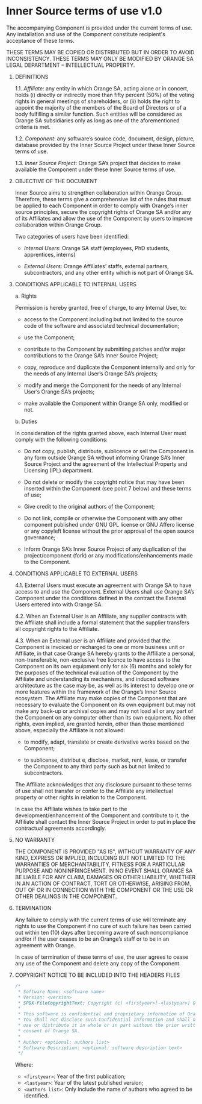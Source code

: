 # Inner Source terms of use v1.0

The accompanying Component is provided under the current terms of use. Any
installation and use of the Component constitute recipient's acceptance of
these terms.

THESE TERMS MAY BE COPIED OR DISTRIBUTED BUT IN ORDER TO AVOID INCONSISTENCY.
THESE TERMS MAY ONLY BE MODIFIED BY ORANGE SA LEGAL DEPARTMENT – INTELLECTUAL
PROPERTY.

1. DEFINITIONS

    1.1. *Affiliate*: any entity in which Orange SA, acting alone or in
         concert, holds (i) directly or indirectly more than fifty percent
         (50%) of the voting rights in general meetings of shareholders, or
         (ii) holds the right to appoint the majority of the members of the
         Board of Directors or of a body fulfilling a similar function. Such
         entities will be considered as Orange SA subsidiaries only as long as
         one of the aforementioned criteria is met.

    1.2. *Component*: any software’s source code, document, design, picture,
         database provided by the Inner Source Project under these Inner
         Source terms of use.

    1.3. *Inner Source Project*: Orange SA’s project that decides to make
         available the Component under these Inner Source terms of use.

2. OBJECTIVE OF THE DOCUMENT

    Inner Source aims to strengthen collaboration within Orange Group.
    Therefore, these terms give a comprehensive list of the rules that must be
    applied to each Component in order to comply with Orange’s inner source
    principles, secure the copyright rights of Orange SA and/or any of its
    Affiliates and allow the use of the Component by users to improve
    collaboration within Orange Group.  

    Two categories of users have been identified:

    - *Internal Users*: Orange SA staff (employees, PhD students, apprentices,
      interns)

    - *External Users*: Orange Affiliates’ staffs, external partners,
      subcontractors, and any other entity which is not part of Orange SA.

3. CONDITIONS APPLICABLE TO INTERNAL USERS

    a. Rights

    Permission is hereby granted, free of charge, to any Internal User, to:

    - access to the Component including but not limited to the source code of
      the software and associated technical documentation;

    - use the Component;

    - contribute to the Component by submitting patches and/or major
      contributions to the Orange SA’s Inner Source Project;

    - copy, reproduce and duplicate the Component internally and only for the
      needs of any Internal User’s Orange SA’s projects;

    - modify and merge the Component for the needs of any Internal User’s
      Orange SA’s projects;

    - make available the Component within Orange SA only, modified or not.

    b. Duties

    In consideration of the rights granted above, each Internal User must
    comply with the following conditions:

    - Do not copy, publish, distribute, sublicence or sell the Component in
      any form outside Orange SA without informing Orange SA’s Inner Source
      Project and the agreement of the Intellectual Property and Licensing
      (IPL) department.

    - Do not delete or modify the copyright notice that may have been inserted
      within the Component (see point 7 below) and these terms of use;

    - Give credit to the original authors of the Component;

    - Do not link, compile or otherwise the Component with any other component
      published under GNU GPL license or GNU Affero license or any copyleft
      license without the prior approval of the open source governance;

    - Inform Orange SA’s Inner Source Project of any duplication of the
      project/component (fork) or any modifications/enhancements made to the
      Component.

4. CONDITIONS APPLICABLE TO EXTERNAL USERS

    4.1. External Users must execute an agreement with Orange SA to have
         access to and use the Component. External Users shall use Orange SA’s
         Component under the conditions defined in the contract the External
         Users entered into with Orange SA.

    4.2. When an External User is an Affiliate, any supplier contracts with
         the Affiliate shall include a formal statement that the supplier
         transfers all copyright rights to the Affiliate.

    4.3. When an External user is an Affiliate and provided that the Component
         is invoiced or recharged to one or more business unit or Affiliate,
         in that case Orange SA hereby grants to the Affiliate a personal,
         non-transferable, non-exclusive free licence to have access to the
         Component on its own equipment only for six (6) months and solely for
         the purposes of the technical evaluation of the Component by the
         Affiliate and understanding its mechanisms, and induced software
         architecture as the case may be, as well as its interest to develop
         one or more features within the framework of the Orange’s Inner
         Source ecosystem. The Affiliate may make copies of the Component that
         are necessary to evaluate the Component on its own equipment but may
         not make any back-up or archival copies and may not load all or any
         part of the Component on any computer other than its own equipment.
         No other rights, even implied, are granted herein, other than those
         mentioned above, especially the Affiliate is not allowed:

      - to modify, adapt, translate or create derivative works based on the
        Component;

      - to sublicense, distribut e, disclose, market, rent, lease, or transfer
        the Component to any third party such as but not limited to
        subcontractors.

    The Affiliate acknowledges that any disclosure pursuant to these terms of
    use shall not transfer or confer to the Affiliate any intellectual
    property or other rights in relation to the Component.

    In case the Affiliate wishes to take part to the development/enhancement
    of the Component and contribute to it, the Affiliate shall contact the
    Inner Source Project in order to put in place the contractual agreements
    accordingly.  

5. NO WARRANTY

    THE COMPONENT IS PROVIDED "AS IS", WITHOUT WARRANTY OF ANY KIND, EXPRESS
    OR IMPLIED, INCLUDING BUT NOT LIMITED TO THE WARRANTIES OF
    MERCHANTABILITY, FITNESS FOR A PARTICULAR PURPOSE AND NONINFRINGEMENT. IN
    NO EVENT SHALL ORANGE SA BE LIABLE FOR ANY CLAIM, DAMAGES OR OTHER
    LIABILITY, WHETHER IN AN ACTION OF CONTRACT, TORT OR OTHERWISE, ARISING
    FROM, OUT OF OR IN CONNECTION WITH THE COMPONENT OR THE USE OR OTHER
    DEALINGS IN THE COMPONENT.

6. TERMINATION

    Any failure to comply with the current terms of use will terminate any
    rights to use the Component if no cure of such failure has been carried
    out within ten (10) days after becoming aware of such noncompliance and/or
    if the user ceases to be an Orange’s staff or to be in an agreement with
    Orange.

    In case of termination of these terms of use, the user agrees to cease any
    use of the Component and delete any copy of the Component.

7. COPYRIGHT NOTICE TO BE INCLUDED INTO THE HEADERS FILES

    ```javascript
    /*
     * Software Name: <software name>
     * Version: <version>
     * SPDX-FileCopyrightText: Copyright (c) <firstyear>[-<lastyear>] Orange SA
     *
     * This software is confidential and proprietary information of Orange SA.
     * You shall not disclose such Confidential Information and shall not copy,
     * use or distribute it in whole or in part without the prior written
     * consent of Orange SA.
     *
     * Author: <optional: authors list>
     * Software Description: <optional: software description text>
     */
    ```

    Where:

    - `<firstyear>`: Year of the first publication;
    - `<lastyear>`: Year of the latest published version;
    - `<authors list>`: Only include the name of authors who agreed to be
      identified.
